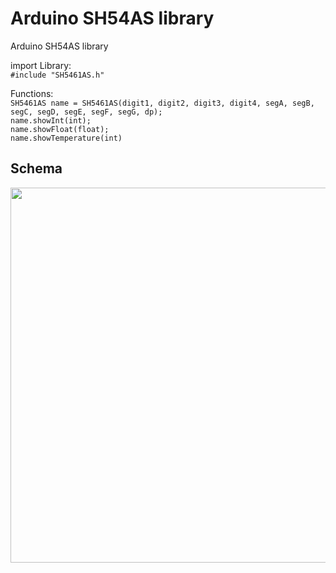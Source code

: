 # Arduino SH54AS library
Arduino SH54AS library


import Library: <br>
``#include "SH5461AS.h"`` <br>

Functions: <br>
``SH5461AS name = SH5461AS(digit1, digit2, digit3, digit4, segA, segB, segC, segD, segE, segF, segG, dp);``<br>
``name.showInt(int);`` <br>
``name.showFloat(float);`` <br>
``name.showTemperature(int)`` <br>
## Schema
<div style="text-align:center"><img src="https://user-images.githubusercontent.com/65724763/141682621-6b72de8d-44f2-4d23-b53a-cf2cb0c25108.png" width="800" height="600" />
